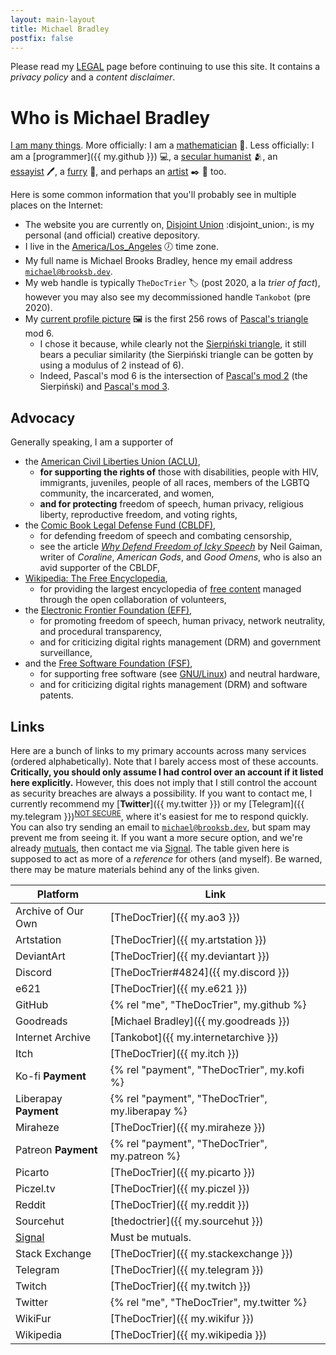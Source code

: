 ```yaml
---
layout: main-layout
title: Michael Bradley
postfix: false
---
```


Please read my [LEGAL](/legal/) page before continuing to use this site.
It contains a *privacy policy* and a *content disclaimer*.

<div class="h-card pt-8">

# Who is <span class="p-name italic whitespace-pre">Michael Bradley</span>

<div class="p-note">

[I am many things](#links).
More officially: I am a <a class="p-role" href="https://en.wikipedia.org/wiki/Mathematics">mathematician</a>&nbsp;:mage:.
Less officially: I am a [programmer]({{ my.github }})&nbsp;:computer:, a [secular humanist](https://en.wikipedia.org/wiki/Secular_humanism)&nbsp;:people_hugging:, an [essayist](/essays/)&nbsp;:pen:, a [furry](https://en.wikifur.com/wiki/Furry)&nbsp;:raccoon:, and perhaps an [artist](/art/)&nbsp;:black_nib:&nbsp;:art: too.

</div>

Here is some common information that you'll probably see in multiple places on the Internet:

* The website you are currently on, <a class="u-url whitespace-pre" rel="me" href="https://brooksb.dev">Disjoint Union</a>&nbsp;:disjoint_union:, is my personal (and official) creative depository.
* I live in the <a class="p-tz" href="https://en.wikipedia.org/wiki/List_of_tz_database_time_zones">America/Los_Angeles</a>&nbsp;:clock7: time zone.
* My full name is <span class="p-given-name">Michael</span> <span class="p-additional-name italic">Brooks</span> <span class="p-family-name">Bradley</span>, hence my email address <code><a class="u-email" rel="me" href="mailto:michael@brooksb.dev">michael@brooksb.dev</a></code>.
* My web handle is typically <code><span class="p-nickname">TheDocTrier</span></code>&nbsp;:label: (post 2020, a la *trier of fact*), however you may also see my decommissioned handle `Tankobot` (pre 2020).
* My <a class="u-photo" href="{{ '/pfp.png' | static }}">current profile picture</a>&nbsp;:framed_picture: is the first 256 rows of [Pascal's triangle](https://en.wikipedia.org/wiki/Pascal%27s_triangle) mod 6.
  * I chose it because, while clearly not the [Sierpiński triangle](https://en.wikipedia.org/wiki/Sierpiński_triangle), it still bears a peculiar similarity (the Sierpiński triangle can be gotten by using a modulus of 2 instead of 6).
  * Indeed, Pascal's mod 6 is the intersection of [Pascal's mod 2]({{"/pascal/mod2.png"|static}}) (the Sierpiński) and [Pascal's mod 3]({{"/pascal/mod3.png"|static}}).

## Advocacy

Generally speaking, I am a supporter of

* the [American Civil Liberties Union (ACLU)](https://www.aclu.org),
  * **for supporting the rights of** those with disabilities, people with HIV, immigrants, juveniles, people of all races, members of the LGBTQ community, the incarcerated, and women,
  * **and for protecting** freedom of speech, human privacy, religious liberty, reproductive freedom, and voting rights,
* the [Comic Book Legal Defense Fund (CBLDF)](http://cbldf.org),
  * for defending freedom of speech and combating censorship,
  * see the article [*Why Defend Freedom of Icky Speech*](https://journal.neilgaiman.com/2008/12/why-defend-freedom-of-icky-speech.html) by Neil Gaiman, writer of *Coraline*, *American Gods*, and *Good Omens*, who is also an avid supporter of the CBLDF,
* [Wikipedia: The Free Encyclopedia](https://en.wikipedia.org/wiki/Wikipedia),
  * for providing the largest encyclopedia of [free content](https://freedomdefined.org/Definition) managed through the open collaboration of volunteers,
* the [Electronic Frontier Foundation (EFF)](https://www.eff.org),
  * for promoting freedom of speech, human privacy, network neutrality, and procedural transparency,
  * and for criticizing digital rights management (DRM) and government surveillance,
* and the [Free Software Foundation (FSF)](https://www.fsf.org),
  * for supporting free software (see [GNU/Linux](https://www.gnu.org/)) and neutral hardware,
  * and for criticizing digital rights management (DRM) and software patents.

## Links

Here are a bunch of links to my primary accounts across many services (ordered alphabetically).
Note that I barely access most of these accounts.
**Critically, you should only assume I had control over an account if it listed here explicitly.**
However, this does not imply that I still control the account as security breaches are always a possibility.
If you want to contact me, I currently recommend my [**Twitter**]({{ my.twitter }}) or my [Telegram]({{ my.telegram }})<sup>[NOT SECURE](https://security.stackexchange.com/a/49802/240649)</sup>, where it's easiest for me to respond quickly.
You can also try sending an email to <code>[michael@brooksb.dev](mailto:michael@brooksb.dev)</code>, but spam may prevent me from seeing it.
If you want a more secure option, and we're already [mutuals][mutual], then contact me via [Signal][signal].
The table given here is supposed to act as more of a *reference* for others (and myself).
Be warned, there may be mature materials behind any of the links given.

| Platform              | Link                                             |
| --------------------- | ------------------------------------------------ |
| Archive of Our Own    | [TheDocTrier]({{ my.ao3 }})                      |
| Artstation            | [TheDocTrier]({{ my.artstation }})               |
| DeviantArt            | [TheDocTrier]({{ my.deviantart }})               |
| Discord               | [TheDocTrier#4824]({{ my.discord }})             |
| e621                  | [TheDocTrier]({{ my.e621 }})                     |
| GitHub                | {% rel "me", "TheDocTrier", my.github %}         |
| Goodreads             | [Michael Bradley]({{ my.goodreads }})            |
| Internet Archive      | [Tankobot]({{ my.internetarchive }})             |
| Itch                  | [TheDocTrier]({{ my.itch }})                     |
| Ko-fi **Payment**     | {% rel "payment", "TheDocTrier", my.kofi %}      |
| Liberapay **Payment** | {% rel "payment", "TheDocTrier", my.liberapay %} |
| Miraheze              | [TheDocTrier]({{ my.miraheze }})                 |
| Patreon **Payment**   | {% rel "payment", "TheDocTrier", my.patreon %}   |
| Picarto               | [TheDocTrier]({{ my.picarto }})                  |
| Piczel.tv             | [TheDocTrier]({{ my.piczel }})                   |
| Reddit                | [TheDocTrier]({{ my.reddit }})                   |
| Sourcehut             | [thedoctrier]({{ my.sourcehut }})                |
| [Signal][signal]      | Must be mutuals.                                 |
| Stack Exchange        | [TheDocTrier]({{ my.stackexchange }})            |
| Telegram              | [TheDocTrier]({{ my.telegram }})                 |
| Twitch                | [TheDocTrier]({{ my.twitch }})                   |
| Twitter               | {% rel "me", "TheDocTrier", my.twitter %}        |
| WikiFur               | [TheDocTrier]({{ my.wikifur }})                  |
| Wikipedia             | [TheDocTrier]({{ my.wikipedia }})                |

[signal]: https://signal.org
[mutual]: https://web.archive.org/web/20200819071744/https://www.urbandictionary.com/define.php?term=Mutual

</div>
